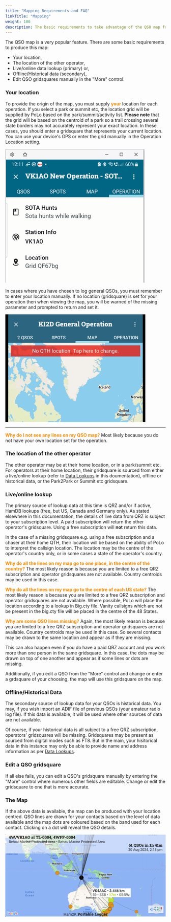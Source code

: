 ```yaml
---
title: "Mapping Requirements and FAQ"
linkTitle: "Mapping"
weight: 100
description: The basic requirements to take advantage of the QSO map for an operation
---
```

The QSO map is a very popular feature. There are some basic requirements to produce this map:

* Your location,
* The location of the other operator,
* Live/online data lookup (primary) or,
* Offline/Historical data (secondary),
* Edit QSO gridsquares manually in the "More" control.

### Your location
To provide the origin of the map, you must supply <span style="color : darkorange">**your**</span> location for each operation. If you select a park or summit etc, the location grid will be supplied by PoLo based on the park/summit/activity list. **Please note** that the grid will be based on the centroid of a park so a trail crossing several state borders may not accurately represent your exact location. In these cases, you should enter a gridsquare that represents your current location. You can use your device's GPS or enter the grid manually in the Operation Location setting.

![OperationLocation](./maps-location.png)

In cases where you have chosen to log general QSOs, you must remember to enter your location manually. If no location (gridsquare) is set for your operation then when viewing the map, you will be warned of the missing parameter and prompted to return and set it.

<img src="./noqth.png" width="440">

---
<span style="color : darkorange">**Why do I not see any lines on my QSO map?**</span> Most likely because you do not have your own location set for the operation.

### The location of the other operator
The other operator may be at their home location, or in a park/summit etc. For operators at their home location, their gridsquare is sourced from either a live/online lookup (refer to [Data Lookups](../lookups/) in this doumentation), offline or historical data, or the Park2Park or Summit etc gridsquare.

### Live/online lookup
The primary source of lookup data at this time is QRZ and/or if active, HamDB lookups (free, but US, Canada and Germany only).
As stated elsewhere in this documentation, the details of live data from QRZ is subject to your subscription level. A paid subscription will return the other operator's gridsquare. Using a free subscription will **not** return this data. 

In the case of a missing gridsquare e.g. using a free subscription and a chaser at their home QTH, their location will be based on the ability of PoLo to interpret the callsign location. The location may be the centre of the operator's country only, or in some cases a state of the operator's country.

<span style="color : darkorange">**Why do all the lines on my map go to one place, in the centre of the country?**</span> The most likely reason is because you are limited to a free QRZ subscription and operator gridsquares are not available. Country centroids may be used in this case.

<span style="color : darkorange">**Why do all the lines on my map go to the centre of each US state?**</span> The most likely reason is because you are limited to a free QRZ subscription and operator gridsquares are not available. Where possible, PoLo will place the location according to a lookup in Big.cty file. Vanity callsigns which are not be present in the big.cty file will be placed in the centre of the 48 States.

<span style="color : darkorange">**Why are some QSO lines missing?**</span> Again, the most likely reason is because you are limited to a free QRZ subscription and operator gridsquares are not available. Country centroids may be used in this case. So several contacts may be drawn to the same location and appear as if they are missing.

This can also happen even if you do have a paid QRZ account and you work more than one person in the same gridsquare. In this case, the dots may be drawn on top of one another and appear as if some lines or dots are missing.

Additionally, if you edit a QSO from the "More" control and change or enter a grdsquare of your choosing, the map will use this gridsquare on the map.

### Offline/Historical Data
The secondary source of lookup data for your QSOs is historical data. You may, if you wish import an ADIF file of previous QSOs (your amateur radio log file). If this data is available, it will be used where other sources of data are not available.

Of course, if your historical data is all subject to a free QRZ subscription, operators' gridsquares will be missing. Gridsquares may be present as sourced from digital modes such as FT8. But in the main, your hisitorical data in this instance may only be able to provide name and address information as per [Data Lookups](../lookups/).

### Edit a QSO gridsquare
If all else fails, you can edit a QSO's gridsquare manually by entering the "More" control where numerous other fields are editable. Change or edit the gridsquare to one that is more accurate.

### The Map
If the above data is available, the map can be produced with your location centred. QSO lines are drawn for your contacts based on the level of data available and the map dots are coloured based on the band used for each contact. Clicking on a dot will reveal the QSO details.

![QSOMap](./qsomap.png)
